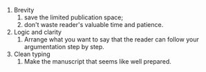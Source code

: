1. Brevity
   1. save the limited publication space;
   2. don't waste reader's valuable time and patience.
2. Logic and clarity
   1. Arrange what you want to say that the reader can follow your argumentation step by step.
3. Clean typing
   1. Make the manuscript that seems like well prepared.

